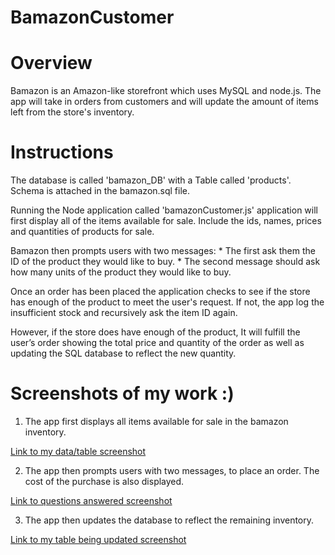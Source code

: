 # BamazonCustomer
# Overview
  Bamazon is an Amazon-like storefront which uses MySQL and node.js. The app will take in orders from customers and will update the amount of items left from the store's inventory.
# Instructions
  The database is called 'bamazon_DB' with a Table called 'products'. Schema is attached in the bamazon.sql file.

Running the Node application called 'bamazonCustomer.js' application will first display all of the items available for sale. Include the ids, names, prices and quantities of products for sale.

Bamazon then prompts users with two messages: * The first ask them the ID of the product they would like to buy. * The second message should ask how many units of the product they would like to buy.

Once an order has been placed the application checks to see if the store has enough of the product to meet the user's request. If not, the app log the insufficient stock and recursively ask the item ID again.

However, if the store does have enough of the product, It will fulfill the user’s order showing the total price and quantity of the order as well as updating the SQL database to reflect the new quantity.

# Screenshots of my work :)
1. The app first displays all items available for sale in the bamazon inventory.


[Link to my data/table screenshot](https://github.com/erikagonzalez64/bamazonCustomer/blob/master/images/tablescreenshot.png)

2. The app then prompts users with two messages, to place an order. The cost of the purchase is also displayed.

[Link to questions answered screenshot](https://github.com/erikagonzalez64/bamazonCustomer/blob/master/images/questionsanswered.png)

3. The app then updates the database to reflect the remaining inventory.


[Link to my table being updated screenshot](https://github.com/erikagonzalez64/bamazonCustomer/blob/master/images/updatedtable.png)
